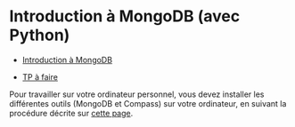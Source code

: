 # Introduction à MongoDB (avec Python)

- [Introduction à MongoDB](python-mongodb.slides.html)

- [TP à faire](python-mongodb-evaluation)

<!--
    - [correction du début, sur `restaurants`](python-mongodb-correction-debut)
-->


Pour travailler sur votre ordinateur personnel, vous devez installer les différentes outils (MongoDB et Compass) sur votre ordinateur, en suivant la procédure décrite sur [cette page](../info-mongo).
